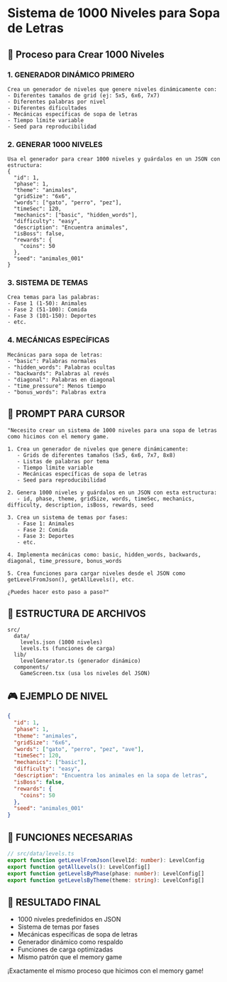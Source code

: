 # Sistema de 1000 Niveles para Sopa de Letras

## 🎯 Proceso para Crear 1000 Niveles

### 1. GENERADOR DINÁMICO PRIMERO
```
Crea un generador de niveles que genere niveles dinámicamente con:
- Diferentes tamaños de grid (ej: 5x5, 6x6, 7x7)
- Diferentes palabras por nivel
- Diferentes dificultades
- Mecánicas específicas de sopa de letras
- Tiempo límite variable
- Seed para reproducibilidad
```

### 2. GENERAR 1000 NIVELES
```
Usa el generador para crear 1000 niveles y guárdalos en un JSON con estructura:
{
  "id": 1,
  "phase": 1,
  "theme": "animales",
  "gridSize": "6x6",
  "words": ["gato", "perro", "pez"],
  "timeSec": 120,
  "mechanics": ["basic", "hidden_words"],
  "difficulty": "easy",
  "description": "Encuentra animales",
  "isBoss": false,
  "rewards": {
    "coins": 50
  },
  "seed": "animales_001"
}
```

### 3. SISTEMA DE TEMAS
```
Crea temas para las palabras:
- Fase 1 (1-50): Animales
- Fase 2 (51-100): Comida
- Fase 3 (101-150): Deportes
- etc.
```

### 4. MECÁNICAS ESPECÍFICAS
```
Mecánicas para sopa de letras:
- "basic": Palabras normales
- "hidden_words": Palabras ocultas
- "backwards": Palabras al revés
- "diagonal": Palabras en diagonal
- "time_pressure": Menos tiempo
- "bonus_words": Palabras extra
```

## 📝 PROMPT PARA CURSOR

```
"Necesito crear un sistema de 1000 niveles para una sopa de letras como hicimos con el memory game. 

1. Crea un generador de niveles que genere dinámicamente:
   - Grids de diferentes tamaños (5x5, 6x6, 7x7, 8x8)
   - Listas de palabras por tema
   - Tiempo límite variable
   - Mecánicas específicas de sopa de letras
   - Seed para reproducibilidad

2. Genera 1000 niveles y guárdalos en un JSON con esta estructura:
   - id, phase, theme, gridSize, words, timeSec, mechanics, difficulty, description, isBoss, rewards, seed

3. Crea un sistema de temas por fases:
   - Fase 1: Animales
   - Fase 2: Comida  
   - Fase 3: Deportes
   - etc.

4. Implementa mecánicas como: basic, hidden_words, backwards, diagonal, time_pressure, bonus_words

5. Crea funciones para cargar niveles desde el JSON como getLevelFromJson(), getAllLevels(), etc.

¿Puedes hacer esto paso a paso?"
```

## 📁 ESTRUCTURA DE ARCHIVOS
```
src/
  data/
    levels.json (1000 niveles)
    levels.ts (funciones de carga)
  lib/
    levelGenerator.ts (generador dinámico)
  components/
    GameScreen.tsx (usa los niveles del JSON)
```

## 🎮 EJEMPLO DE NIVEL
```json
{
  "id": 1,
  "phase": 1,
  "theme": "animales",
  "gridSize": "6x6",
  "words": ["gato", "perro", "pez", "ave"],
  "timeSec": 120,
  "mechanics": ["basic"],
  "difficulty": "easy",
  "description": "Encuentra los animales en la sopa de letras",
  "isBoss": false,
  "rewards": {
    "coins": 50
  },
  "seed": "animales_001"
}
```

## 🔧 FUNCIONES NECESARIAS
```typescript
// src/data/levels.ts
export function getLevelFromJson(levelId: number): LevelConfig
export function getAllLevels(): LevelConfig[]
export function getLevelsByPhase(phase: number): LevelConfig[]
export function getLevelsByTheme(theme: string): LevelConfig[]
```

## 🎯 RESULTADO FINAL
- 1000 niveles predefinidos en JSON
- Sistema de temas por fases
- Mecánicas específicas de sopa de letras
- Generador dinámico como respaldo
- Funciones de carga optimizadas
- Mismo patrón que el memory game

¡Exactamente el mismo proceso que hicimos con el memory game!

